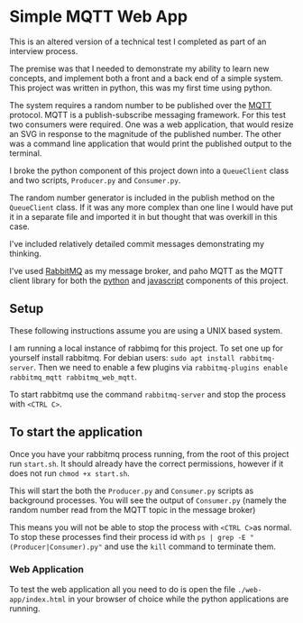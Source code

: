# Simple MQTT Web App

This is an altered version of a technical test I completed as part of an interview process.

The premise was that I needed to demonstrate my ability to learn new concepts, and implement both a front and a back end of a simple system. This project was written in python, this was my first time using python.

The system requires a random number to be published over the [MQTT](https://mqtt.org/) protocol. MQTT is a publish-subscribe messaging framework. For this test two consumers were required. One was a web application, that would resize an SVG in response to the magnitude of the published number. The other was a command line application that would print the published output to the terminal.

I broke the python component of this project down into a `QueueClient` class and two scripts, `Producer.py` and `Consumer.py`.

The random number generator is included in the publish method on the `QueueClient` class. If it was any more complex than one line I would have put it in a separate file and imported it in but thought that was overkill in this case.

I've included relatively detailed commit messages demonstrating my thinking.

I've used [RabbitMQ](https://www.rabbitmq.com/) as my message broker, and paho MQTT as the MQTT client library for both the [python](https://pypi.org/project/paho-mqtt/) and [javascript](https://www.eclipse.org/paho/clients/js/) components of this project.

## Setup

These following instructions assume you are using a UNIX based system.

I am running a local instance of rabbimq for this project. To set one up for yourself install rabbitmq. For debian users: `sudo apt install rabbitmq-server`. Then we need to enable a few plugins via `rabbitmq-plugins enable rabbitmq_mqtt rabbitmq_web_mqtt`.

To start rabbitmq use the command `rabbitmq-server` and stop the process with `<CTRL C>`.

## To start the application

Once you have your rabbitmq process running, from the root of this project run `start.sh`. It should already have the correct permissions, however if it does not run `chmod +x start.sh`.

This will start the both the `Producer.py` and `Consumer.py` scripts as background processes. You will see the output of `Consumer.py` (namely the random number read from the MQTT topic in the message broker)

This means you will not be able to stop the process with `<CTRL C>`as normal. To stop these processes find their process id with `ps | grep -E "(Producer|Consumer).py"` and use the `kill` command to terminate them.

### Web Application

To test the web application all you need to do is open the file `./web-app/index.html` in your browser of choice while the python applications are running.
